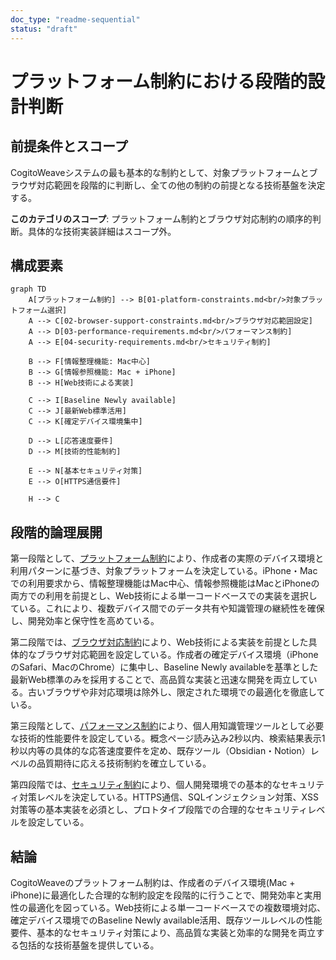 ```yaml
---
doc_type: "readme-sequential"
status: "draft"
---
```


# プラットフォーム制約における段階的設計判断

## 前提条件とスコープ

CogitoWeaveシステムの最も基本的な制約として、対象プラットフォームとブラウザ対応範囲を段階的に判断し、全ての他の制約の前提となる技術基盤を決定する。

**このカテゴリのスコープ**: プラットフォーム制約とブラウザ対応制約の順序的判断。具体的な技術実装詳細はスコープ外。

## 構成要素

```mermaid
graph TD
    A[プラットフォーム制約] --> B[01-platform-constraints.md<br/>対象プラットフォーム選択]
    A --> C[02-browser-support-constraints.md<br/>ブラウザ対応範囲設定]
    A --> D[03-performance-requirements.md<br/>パフォーマンス制約]
    A --> E[04-security-requirements.md<br/>セキュリティ制約]
    
    B --> F[情報整理機能: Mac中心]
    B --> G[情報参照機能: Mac + iPhone]
    B --> H[Web技術による実装]
    
    C --> I[Baseline Newly available]
    C --> J[最新Web標準活用]
    C --> K[確定デバイス環境集中]
    
    D --> L[応答速度要件]
    D --> M[技術的性能制約]
    
    E --> N[基本セキュリティ対策]
    E --> O[HTTPS通信要件]
    
    H --> C
```

## 段階的論理展開

第一段階として、[プラットフォーム制約](01-platform-constraints.md)により、作成者の実際のデバイス環境と利用パターンに基づき、対象プラットフォームを決定している。iPhone・Macでの利用要求から、情報整理機能はMac中心、情報参照機能はMacとiPhoneの両方での利用を前提とし、Web技術による単一コードベースでの実装を選択している。これにより、複数デバイス間でのデータ共有や知識管理の継続性を確保し、開発効率と保守性を高めている。

第二段階では、[ブラウザ対応制約](02-browser-support-constraints.md)により、Web技術による実装を前提とした具体的なブラウザ対応範囲を設定している。作成者の確定デバイス環境（iPhoneのSafari、MacのChrome）に集中し、Baseline Newly availableを基準とした最新Web標準のみを採用することで、高品質な実装と迅速な開発を両立している。古いブラウザや非対応環境は除外し、限定された環境での最適化を徹底している。

第三段階として、[パフォーマンス制約](03-performance-requirements.md)により、個人用知識管理ツールとして必要な技術的性能要件を設定している。概念ページ読み込み2秒以内、検索結果表示1秒以内等の具体的な応答速度要件を定め、既存ツール（Obsidian・Notion）レベルの品質期待に応える技術制約を確立している。

第四段階では、[セキュリティ制約](04-security-requirements.md)により、個人開発環境での基本的なセキュリティ対策レベルを決定している。HTTPS通信、SQLインジェクション対策、XSS対策等の基本実装を必須とし、プロトタイプ段階での合理的なセキュリティレベルを設定している。

## 結論

CogitoWeaveのプラットフォーム制約は、作成者のデバイス環境(Mac + iPhone)に最適化した合理的な制約設定を段階的に行うことで、開発効率と実用性の最適化を図っている。Web技術による単一コードベースでの複数環境対応、確定デバイス環境でのBaseline Newly available活用、既存ツールレベルの性能要件、基本的なセキュリティ対策により、高品質な実装と効率的な開発を両立する包括的な技術基盤を提供している。
